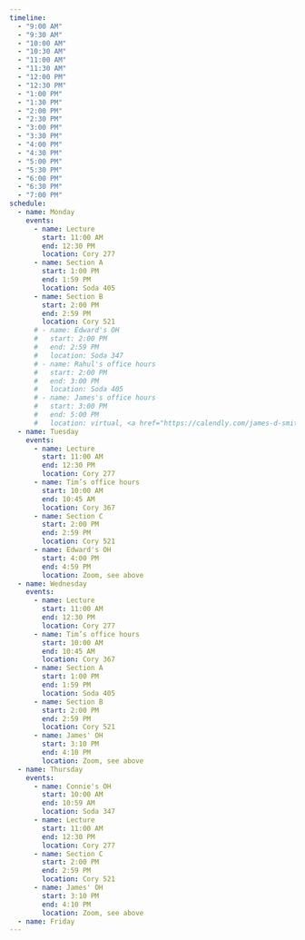 ```yaml
---
timeline:
  - "9:00 AM"
  - "9:30 AM"
  - "10:00 AM"
  - "10:30 AM"
  - "11:00 AM"
  - "11:30 AM"
  - "12:00 PM"
  - "12:30 PM"
  - "1:00 PM"
  - "1:30 PM"
  - "2:00 PM"
  - "2:30 PM"
  - "3:00 PM"
  - "3:30 PM"
  - "4:00 PM"
  - "4:30 PM"
  - "5:00 PM"
  - "5:30 PM"
  - "6:00 PM"
  - "6:30 PM"
  - "7:00 PM"
schedule:
  - name: Monday
    events:
      - name: Lecture
        start: 11:00 AM
        end: 12:30 PM
        location: Cory 277
      - name: Section A
        start: 1:00 PM
        end: 1:59 PM
        location: Soda 405
      - name: Section B
        start: 2:00 PM
        end: 2:59 PM
        location: Cory 521
      # - name: Edward's OH
      #   start: 2:00 PM
      #   end: 2:59 PM
      #   location: Soda 347
      # - name: Rahul's office hours
      #   start: 2:00 PM
      #   end: 3:00 PM
      #   location: Soda 405
      # - name: James's office hours
      #   start: 3:00 PM
      #   end: 5:00 PM
      #   location: virtual, <a href="https://calendly.com/james-d-smith/cs-160-office-hours">by appointment</a>
  - name: Tuesday
    events:
      - name: Lecture
        start: 11:00 AM
        end: 12:30 PM
        location: Cory 277
      - name: Tim’s office hours
        start: 10:00 AM
        end: 10:45 AM
        location: Cory 367
      - name: Section C
        start: 2:00 PM
        end: 2:59 PM
        location: Cory 521
      - name: Edward's OH
        start: 4:00 PM
        end: 4:59 PM
        location: Zoom, see above
  - name: Wednesday
    events:
      - name: Lecture
        start: 11:00 AM
        end: 12:30 PM
        location: Cory 277
      - name: Tim’s office hours
        start: 10:00 AM
        end: 10:45 AM
        location: Cory 367
      - name: Section A
        start: 1:00 PM
        end: 1:59 PM
        location: Soda 405
      - name: Section B
        start: 2:00 PM
        end: 2:59 PM
        location: Cory 521
      - name: James' OH
        start: 3:10 PM
        end: 4:10 PM
        location: Zoom, see above
  - name: Thursday
    events:
      - name: Connie's OH
        start: 10:00 AM
        end: 10:59 AM
        location: Soda 347
      - name: Lecture
        start: 11:00 AM
        end: 12:30 PM
        location: Cory 277
      - name: Section C
        start: 2:00 PM
        end: 2:59 PM
        location: Cory 521
      - name: James' OH
        start: 3:10 PM
        end: 4:10 PM
        location: Zoom, see above
  - name: Friday
---
```

